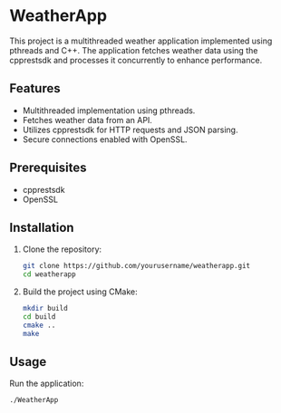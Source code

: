 
# WeatherApp

This project is a multithreaded weather application implemented using pthreads and C++. The application fetches weather data using the cpprestsdk and processes it concurrently to enhance performance.

## Features

- Multithreaded implementation using pthreads.
- Fetches weather data from an API.
- Utilizes cpprestsdk for HTTP requests and JSON parsing.
- Secure connections enabled with OpenSSL.

## Prerequisites

- cpprestsdk
- OpenSSL

## Installation

1. Clone the repository:

   ```bash
   git clone https://github.com/yourusername/weatherapp.git
   cd weatherapp
   ```

2. Build the project using CMake:

   ```bash
   mkdir build
   cd build
   cmake ..
   make
   ```

## Usage

Run the application:

```bash
./WeatherApp
```

